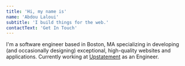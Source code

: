 ```yaml
---
title: 'Hi, my name is'
name: 'Abdou Laloui'
subtitle: 'I build things for the web.'
contactText: 'Get In Touch'
---
```


I'm a software engineer based in Boston, MA specializing in developing (and occasionally designing) exceptional, high-quality websites and applications. Currently working at [Upstatement](https://www.upstatement.com/) as an Engineer.
